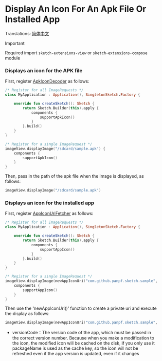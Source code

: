 # Display An Icon For An Apk File Or Installed App

Translations: [简体中文](apk_app_icon_zh.md)

> [!IMPORTANT]
> Required import `sketch-extensions-view` or `sketch-extensions-compose` module

### Displays an icon for the APK file

First, register [ApkIconDecoder] as follows:

```kotlin
/* Register for all ImageRequests */
class MyApplication : Application(), SingletonSketch.Factory {

    override fun createSketch(): Sketch {
        return Sketch.Builder(this).apply {
            components {
                supportApkIcon()
            }
        }.build()
    }
}

/* Register for a single ImageRequest */
imageView.displayImage("/sdcard/sample.apk") {
    components {
        supportApkIcon()
    }
}
```

Then, pass in the path of the apk file when the image is displayed, as follows:

```kotlin
imageView.displayImage("/sdcard/sample.apk")
```

### Displays an icon for the installed app

First, register [AppIconUriFetcher] as follows:

```kotlin
/* Register for all ImageRequests */
class MyApplication : Application(), SingletonSketch.Factory {

    override fun createSketch(): Sketch {
        return Sketch.Builder(this).apply {
            components {
                supportAppIcon()
            }
        }.build()
    }
}

/* Register for a single ImageRequest */
imageView.displayImage(newAppIconUri("com.github.panpf.sketch.sample", versionCode = 1)) {
    components {
        supportAppIcon()
    }
}
```

Then use the 'newAppIconUri()' function to create a private uri and execute the display as follows:

```kotlin
imageView.displayImage(newAppIconUri("com.github.panpf.sketch.sample", versionCode = 1))
```

* versionCode：The version code of the app, which must be passed in the correct version number.
  Because when you make a modification to the icon, the modified icon will be cached on the disk, if
  you only use it packageName is used as the cache key, so the icon will not be refreshed even if
  the app version is updated, even if it changes

[Sketch]: ../../sketch-core/src/commonMain/kotlin/com/github/panpf/sketch/Sketch.kt

[ApkIconDecoder]: ../../sketch-extensions-core/src/main/kotlin/com/github/panpf/sketch/decode/ApkIconDecoder.kt

[AppIconUriFetcher]: ../../sketch-extensions-core/src/main/kotlin/com/github/panpf/sketch/fetch/AppIconUriFetcher.kt

[ImageRequest]: ../../sketch-core/src/commonMain/kotlin/com/github/panpf/sketch/request/ImageRequest.kt